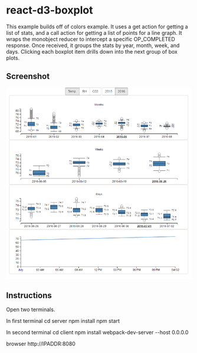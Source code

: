 
# react-d3-boxplot

This example builds off of colors example. It uses a get action for getting a list of stats, and a call action for getting a list of points for a line graph. It wraps the monobject reducer to intercept a specific OP_COMPLETED response. Once received, it groups the stats by year, month, week, and days. Clicking each boxplot item drills down into the next group of box plots. 

## Screenshot

![](boxplot.png)

## Instructions

  Open two terminals. 

  In first terminal
  cd server
  npm install
  npm start

  In second terminal
  cd client
  npm install 
  webpack-dev-server --host 0.0.0.0

  browser http://IPADDR:8080


